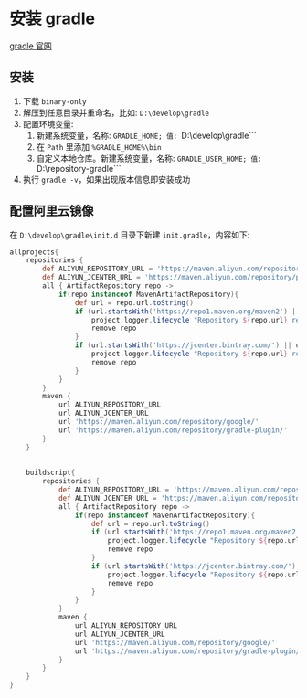 # 安装 gradle

[gradle 官网](https://gradle.org/releases/ 'gradle 官网')

## 安装

1. 下载 ```binary-only```
2. 解压到任意目录并重命名，比如: ```D:\develop\gradle```
3. 配置环境变量:
   1. 新建系统变量，名称: ```GRADLE_HOME; 值: ```D:\develop\gradle```
   2. 在 ```Path``` 里添加 ```%GRADLE_HOME%\bin```
   3. 自定义本地仓库。新建系统变量，名称: ```GRADLE_USER_HOME; 值: ```D:\repository-gradle```
4. 执行 ```gradle -v```，如果出现版本信息即安装成功

## 配置阿里云镜像

在 ```D:\develop\gradle\init.d``` 目录下新建 ```init.gradle```，内容如下:

```gradle
allprojects{
    repositories {
        def ALIYUN_REPOSITORY_URL = 'https://maven.aliyun.com/repository/central/'
        def ALIYUN_JCENTER_URL = 'https://maven.aliyun.com/repository/public/'
        all { ArtifactRepository repo ->
            if(repo instanceof MavenArtifactRepository){
                def url = repo.url.toString()
                if (url.startsWith('https://repo1.maven.org/maven2') || url.startsWith('http://repo1.maven.org/maven2')) {
                    project.logger.lifecycle "Repository ${repo.url} replaced by $ALIYUN_REPOSITORY_URL."
                    remove repo
                }
                if (url.startsWith('https://jcenter.bintray.com/') || url.startsWith('http://jcenter.bintray.com/')) {
                    project.logger.lifecycle "Repository ${repo.url} replaced by $ALIYUN_JCENTER_URL."
                    remove repo
                }
            }
        }
        maven {
            url ALIYUN_REPOSITORY_URL
            url ALIYUN_JCENTER_URL
            url 'https://maven.aliyun.com/repository/google/'
            url 'https://maven.aliyun.com/repository/gradle-plugin/'
        }
    }
 
 
    buildscript{
        repositories {
            def ALIYUN_REPOSITORY_URL = 'https://maven.aliyun.com/repository/central/'
            def ALIYUN_JCENTER_URL = 'https://maven.aliyun.com/repository/public/'
            all { ArtifactRepository repo ->
                if(repo instanceof MavenArtifactRepository){
                    def url = repo.url.toString()
                    if (url.startsWith('https://repo1.maven.org/maven2') || url.startsWith('http://repo1.maven.org/maven2')) {
                        project.logger.lifecycle "Repository ${repo.url} replaced by $ALIYUN_REPOSITORY_URL."
                        remove repo
                    }
                    if (url.startsWith('https://jcenter.bintray.com/') || url.startsWith('http://jcenter.bintray.com/')) {
                        project.logger.lifecycle "Repository ${repo.url} replaced by $ALIYUN_JCENTER_URL."
                        remove repo
                    }
                }
            }
            maven {
                url ALIYUN_REPOSITORY_URL
                url ALIYUN_JCENTER_URL
                url 'https://maven.aliyun.com/repository/google/'
                url 'https://maven.aliyun.com/repository/gradle-plugin/'
            }
        }
    }
}
```
